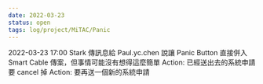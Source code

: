 ```yaml
---
date: 2022-03-23
status: open
tags: log/project/MiTAC/Panic
---
```



2022-03-23 17:00
Stark 傳訊息給 Paul.yc.chen 說讓 Panic Button 直接併入 Smart Cable 傳案，但事情可能沒有想得這麼簡單
Action: 已經送出去的系統申請要 cancel 掉
Action: 要再送一個新的系統申請